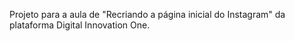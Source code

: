 Projeto para a aula de "Recriando a página inicial do Instagram" da  plataforma Digital  Innovation One.